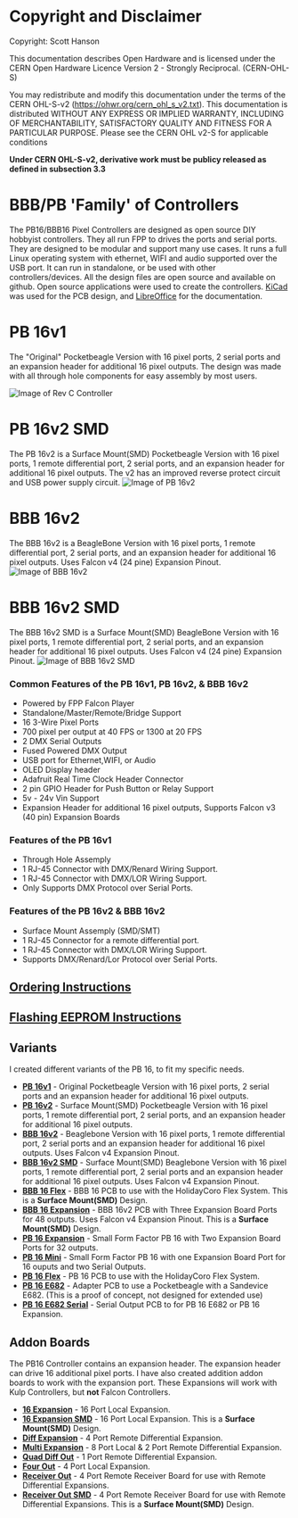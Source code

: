 # Copyright and Disclaimer
Copyright: Scott Hanson

This documentation describes Open Hardware and is licensed under the CERN Open Hardware Licence Version 2 - Strongly Reciprocal. (CERN-OHL-S)

You may redistribute and modify this documentation under the terms of the CERN OHL-S-v2 (https://ohwr.org/cern_ohl_s_v2.txt). This documentation is distributed WITHOUT ANY EXPRESS OR IMPLIED WARRANTY, INCLUDING OF MERCHANTABILITY, SATISFACTORY QUALITY AND FITNESS FOR A PARTICULAR PURPOSE. Please see the CERN OHL v2-S for applicable conditions

**Under CERN OHL-S-v2, derivative work must be publicy released as defined in subsection 3.3**

# BBB/PB 'Family' of Controllers

The PB16/BBB16 Pixel Controllers are designed as open source DIY hobbyist controllers. 
They all run FPP to drives the ports and serial ports. 
They are designed to be modular and support many use cases. It runs a full Linux operating system with ethernet, WIFI and audio supported over the USB port. It can run in standalone, or be used with other controllers/devices. All the design files are open source and available on github. Open source applications were used to create the controllers. [KiCad](http://kicad.org/) was used for the PCB design, and [LibreOffice](https://www.libreoffice.org/) for the documentation.

# PB 16v1
The "Original" Pocketbeagle Version with 16 pixel ports, 2 serial ports and an expansion header for additional 16 pixel outputs.
The design was made with all through hole components for easy assembly by most users.

![Image of Rev C Controller](https://github.com/computergeek1507/PB_16/raw/master/PB_16_rev_C.jpg)

# PB 16v2 SMD
The PB 16v2 is a Surface Mount(SMD) Pocketbeagle Version with 16 pixel ports, 1 remote differential port, 2 serial ports, and an expansion header for additional 16 pixel outputs. The v2 has an improved reverse protect circuit and USB power supply circuit.
![Image of PB 16v2](https://github.com/computergeek1507/PB_16/raw/master/PB_16v2_SMD/Real_PB_16v2.jpg)

# BBB 16v2
The BBB 16v2 is a BeagleBone Version with 16 pixel ports, 1 remote differential port, 2 serial ports, and an expansion header for additional 16 pixel outputs. Uses Falcon v4 (24 pine) Expansion Pinout.
![Image of BBB 16v2](https://github.com/computergeek1507/PB_16/raw/master/BBB_16/BBB_16.png)

# BBB 16v2 SMD
The BBB 16v2 SMD is a Surface Mount(SMD) BeagleBone Version with 16 pixel ports, 1 remote differential port, 2 serial ports, and an expansion header for additional 16 pixel outputs. Uses Falcon v4 (24 pine) Expansion Pinout.
![Image of BBB 16v2 SMD](https://github.com/computergeek1507/PB_16/raw/master/BBB_16_SMD/BBB_16.png)

### Common Features of the PB 16v1, PB 16v2, & BBB 16v2
* Powered by FPP Falcon Player
* Standalone/Master/Remote/Bridge Support
* 16 3-Wire Pixel Ports
* 700 pixel per output at 40 FPS or 1300 at 20 FPS
* 2 DMX Serial Outputs
* Fused Powered DMX Output
* USB port for Ethernet,WIFI, or Audio
* OLED Display header
* Adafruit Real Time Clock Header Connector
* 2 pin GPIO Header for Push Button or Relay Support
* 5v - 24v Vin Support
* Expansion Header for additional 16 pixel outputs, Supports Falcon v3 (40 pin) Expansion Boards

### Features of the PB 16v1
* Through Hole Assemply
* 1 RJ-45 Connector with DMX/Renard Wiring Support.
* 1 RJ-45 Connector with DMX/LOR Wiring Support.
* Only Supports DMX Protocol over Serial Ports.

### Features of the PB 16v2 & BBB 16v2
* Surface Mount Assemply (SMD/SMT)
* 1 RJ-45 Connector for a remote differential port.
* 1 RJ-45 Connector with DMX/LOR Wiring Support.
* Supports DMX/Renard/Lor Protocol over Serial Ports.

## [Ordering Instructions](https://github.com/computergeek1507/PB_16/blob/master/JLC_PCB.md)
## [Flashing EEPROM Instructions](https://github.com/computergeek1507/PB_16/blob/master/Flashing_EEPROM.md)

## Variants
I created different variants of the PB 16, to fit my specific needs.
* [**PB 16v1**](PB_16v1/README.md) - Original Pocketbeagle Version with 16 pixel ports, 2 serial ports and an expansion header for additional 16 pixel outputs.
* [**PB 16v2**](PB_16v2_SMD/README.md) - Surface Mount(SMD) Pocketbeagle Version with 16 pixel ports, 1 remote differential port, 2 serial ports, and an expansion header for additional 16 pixel outputs.
* [**BBB 16v2**](BBB_16/README.md) - Beaglebone Version with 16 pixel ports, 1 remote differential port, 2 serial ports and an expansion header for additional 16 pixel outputs. Uses Falcon v4 Expansion Pinout.
* [**BBB 16v2 SMD**](BBB_16_SMD/README.md) - Surface Mount(SMD) Beaglebone Version with 16 pixel ports, 1 remote differential port, 2 serial ports and an expansion header for additional 16 pixel outputs. Uses Falcon v4 Expansion Pinout.
* [**BBB 16 Flex**](BBB_16_Flex/README.md) - BBB 16 PCB to use with the HolidayCoro Flex System. This is a **Surface Mount(SMD)** Design.
* [**BBB 16 Expansion**](BBB_16_Expansion/README.md) - BBB 16v2 PCB with Three Expansion Board Ports for 48 outputs. Uses Falcon v4 Expansion Pinout. This is a **Surface Mount(SMD)** Design.
* [**PB 16 Expansion**](BBB_16_Expansion/README.md) - Small Form Factor PB 16 with Two Expansion Board Ports for 32 outputs.
* [**PB 16 Mini**](PB_16_Mini/README.md) - Small Form Factor PB 16 with one Expansion Board Port for 16 ouputs and two Serial Outputs.
* [**PB 16 Flex**](PB_16_Flex/README.md) - PB 16 PCB to use with the HolidayCoro Flex System.
* [**PB 16 E682**](PB_16_E682/README.md) - Adapter PCB to use a Pocketbeagle with a Sandevice E682. (This is a proof of concept, not designed for extended use)
* [**PB 16 E682 Serial**](PB_16_E682_Serial/README.md) - Serial Output PCB to for PB 16 E682 or PB 16 Expansion.

## Addon Boards

The PB16 Controller contains an expansion header. The expansion header can drive 16 additional pixel ports. I have also created addition addon boards to work with the expansion port. These Expansions will work with Kulp Controllers, but **not** Falcon Controllers.

* [**16 Expansion**](16_Expansion/README.md) - 16 Port Local Expansion.
* [**16 Expansion SMD**](16_Expansion_SMD/README.md) - 16 Port Local Expansion. This is a **Surface Mount(SMD)** Design.
* [**Diff Expansion**](Diff_Expansion/README.md) - 4 Port Remote Differential Expansion.
* [**Multi Expansion**](Multi_Expansion/README.md) - 8 Port Local & 2 Port Remote Differential Expansion.
* [**Quad Diff Out**](Quad_Diff_Out/README.md) - 1 Port Remote Differential Expansion.
* [**Four Out**](Four_Out/README.md) - 4 Port Local Expansion.
* [**Receiver Out**](Receiver_Out/README.md) - 4 Port Remote Receiver Board for use with Remote Differential Expansions.
* [**Receiver Out SMD**](Receiver_Out_SMD/README.md) - 4 Port Remote Receiver Board for use with Remote Differential Expansions. This is a **Surface Mount(SMD)** Design.
